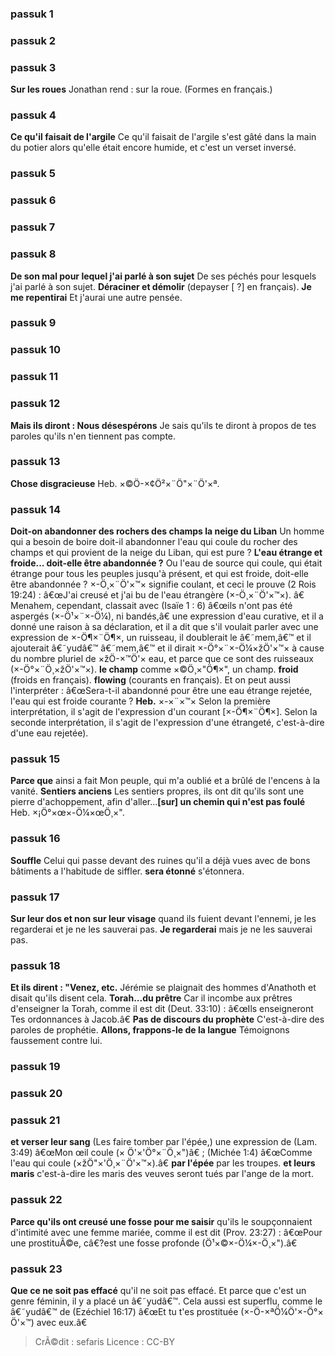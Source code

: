 
### passuk 1

### passuk 2

### passuk 3
<b>Sur les roues</b> Jonathan rend : sur la roue. (Formes en français.)

### passuk 4
<b>Ce qu'il faisait de l'argile</b> Ce qu'il faisait de l'argile s'est gâté dans la main du potier alors qu'elle était encore humide, et c'est un verset inversé.

### passuk 5

### passuk 6

### passuk 7

### passuk 8
<b>De son mal pour lequel j'ai parlé à son sujet</b> De ses péchés pour lesquels j'ai parlé à son sujet. <b>Déraciner et démolir</b> (depayser [ ?] en français).
<b>Je me repentirai</b> Et j'aurai une autre pensée.

### passuk 9

### passuk 10

### passuk 11

### passuk 12
<b>Mais ils diront : Nous désespérons</b> Je sais qu'ils te diront à propos de tes paroles qu'ils n'en tiennent pas compte.

### passuk 13
<b>Chose disgracieuse</b> Heb. ×©Ö-×¢Ö²×¨Ö"×¨Ö'×ª.

### passuk 14
<b>Doit-on abandonner des rochers des champs la neige du Liban</b> Un homme qui a besoin de boire doit-il abandonner l'eau qui coule du rocher des champs et qui provient de la neige du Liban, qui est pure ?
<b>L'eau étrange et froide... doit-elle être abandonnée ?</b> Ou l'eau de source qui coule, qui était étrange pour tous les peuples jusqu'à présent, et qui est froide, doit-elle être abandonnée ? ×-Ö¸×¨Ö'×™× signifie coulant, et ceci le prouve (2 Rois 19:24) : â€œJ'ai creusé et j'ai bu de l'eau étrangère (×-Ö¸×¨Ö'×™×). â€ Menahem, cependant, classait avec (Isaïe 1 : 6) â€œils n'ont pas été aspergés (×-Ö¹×¨×-Ö¼), ni bandés,â€ une expression d'eau curative, et il a donné une raison à sa déclaration, et il a dit que s'il voulait parler avec une expression de ×-Ö¶×¨Ö¶×, un ruisseau, il doublerait le â€˜mem,â€™ et il ajouterait â€˜yudâ€™ â€˜mem,â€™ et il dirait ×-Ö°×¨×-Ö¼×žÖ'×™× à cause du nombre pluriel de ×žÖ-×™Ö'× eau, et parce que ce sont des ruisseaux (×-Ö°×¨Ö¸×žÖ'×™×).
<b>le champ</b> comme ×©Ö¸×"Ö¶×", un champ.
<b>froid</b> (froids en français).
<b>flowing</b> (courants en français). Et on peut aussi l'interpréter : â€œSera-t-il abandonné pour être une eau étrange rejetée, l'eau qui est froide courante ?
<b>Heb.</b> ×-×¨×™× Selon la première interprétation, il s'agit de l'expression d'un courant [×-Ö¶×¨Ö¶×]. Selon la seconde interprétation, il s'agit de l'expression d'une étrangeté, c'est-à-dire d'une eau rejetée).

### passuk 15
<b>Parce que</b> ainsi a fait Mon peuple, qui m'a oublié et a brûlé de l'encens à la vanité.
<b>Sentiers anciens</b> Les sentiers propres, ils ont dit qu'ils sont une pierre d'achoppement, afin d'aller...<b>[sur] un chemin qui n'est pas foulé</b> Heb. ×¡Ö°×œ×-Ö¼×œÖ¸×".

### passuk 16
<b>Souffle</b> Celui qui passe devant des ruines qu'il a déjà vues avec de bons bâtiments a l'habitude de siffler.
<b>sera étonné</b> s'étonnera.

### passuk 17
<b>Sur leur dos et non sur leur visage</b> quand ils fuient devant l'ennemi, je les regarderai et je ne les sauverai pas.
<b>Je regarderai</b> mais je ne les sauverai pas.

### passuk 18
<b>Et ils dirent : "Venez, etc.</b> Jérémie se plaignait des hommes d'Anathoth et disait qu'ils disent cela.
<b>Torah...du prêtre</b> Car il incombe aux prêtres d'enseigner la Torah, comme il est dit (Deut. 33:10) : â€œIls enseigneront Tes ordonnances à Jacob.â€
<b>Pas de discours du prophète</b> C'est-à-dire des paroles de prophétie.
<b>Allons, frappons-le de la langue</b> Témoignons faussement contre lui.

### passuk 19

### passuk 20

### passuk 21
<b>et verser leur sang</b> (Les faire tomber par l'épée,) une expression de (Lam. 3:49) â€œMon œil coule (× Ö'×'Ö°×¨Ö¸×")â€ ; (Michée 1:4) â€œComme l'eau qui coule (×žÖ"×'Ö¸×¨Ö'×™×).â€
<b>par l'épée</b> par les troupes.
<b>et leurs maris</b> c'est-à-dire les maris des veuves seront tués par l'ange de la mort.

### passuk 22
<b>Parce qu'ils ont creusé une fosse pour me saisir</b> qu'ils le soupçonnaient d'intimité avec une femme mariée, comme il est dit (Prov. 23:27) : â€œPour une prostituÃ©e, câ€?est une fosse profonde (Ö¹×©×-Ö¼×-Ö¸×").â€

### passuk 23
<b>Que ce ne soit pas effacé</b> qu'il ne soit pas effacé. Et parce que c'est un genre féminin, il y a placé un â€˜yudâ€™. Cela aussi est superflu, comme le â€˜yudâ€™ de (Ezéchiel 16:17) â€œEt tu t'es prostituée (×-Ö-×ªÖ¼Ö'×-Ö°× Ö'×™) avec eux.â€

>CrÃ©dit : sefaris
>Licence : CC-BY